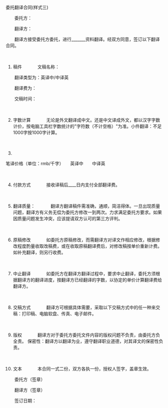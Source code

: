 



委托翻译合同(样式三)



 

　　委托方：

　　翻译方：　　

　　翻译方接受委托方委托，进行_______资料翻译。经双方同意，签订以下翻译合同。

　　

1. 稿件
　　
　文稿名称：

　　翻译类型为：英译中/中译英

　　翻译费为：

　　交稿时间：

　　

2. 字数计算
　　
　无论是外文翻译成中文。还是中文译成外文，都以汉字字数计价，按电脑工具栏字数统计的"字符数（不计空格）"为准。小件翻译：不足1000字按1000字计算。

　　

3. 
笔译价格（单位：rmb/千字）　　英译中　　中译英

　　

4. 付款方式
　　
　接收译稿后____日内支付全部翻译费。

　　

5. 翻译质量：
　　
　翻译方翻译稿件需准确，通顺，简洁得体。一旦出现质量问题，翻译方有义务无偿为委托方修改一到两次。力求满足委托方要求。如果因质量问题发生冲突，应该提请双方认可的第三方评判。

　　

6. 原稿修改
　　
　如委托方原稿修改，而需翻译方对译文作相应修改，根据修改程度酌量收取改稿费，或在收取原稿翻译费后，对修改稿按单价重新计费。如补充翻译，则另行收费。

　　

7. 中止翻译
　　
　如委托方在翻译方翻译过程中，要求中止翻译，委托方须根据翻译方的翻译进度，按翻译方已经翻译的字数，以协定的单价计算翻译费给翻译方。

　　

8. 交稿方式
　　
　翻译方可根据具体需要，采取以下交稿方式中的任一种来交稿：打印稿、电脑软盘、传真、电子邮件。

　　

9. 版权
　　
　翻译方对于委托方委托文件内容的版权问题不负责，由委托方负全责。 保密性：翻译方以翻译为业，遵守翻译职业道德，对其译文的保密性负责。

　　

10. 文本
　　
　本合同一式二份，双方各执一份，授权人签字，盖章生效。　　

　　委托方（签章）

　　翻译方（签章）　　

　　签订日期：

　　
